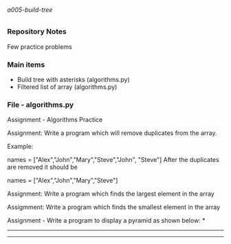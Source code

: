 ###### a005-build-tree

### Repository Notes
 Few practice problems

### Main items
- Build tree with asterisks (algorithms.py)
- Filtered list of array (algorithms.py)

### File - algorithms.py
Assignment - Algorithms Practice

Assignment: Write a program which will remove duplicates from the array. 

Example: 

names = ["Alex","John","Mary","Steve","John", "Steve"]
After the duplicates are removed it should be 

names = ["Alex","John","Mary","Steve"]
 
Assignment: Write a program which finds the largest element in the array 

Assigmment: Write a program which finds the smallest element in the array

Assignment - Write a program to display a pyramid as shown below:
    *
   ***
  *****
